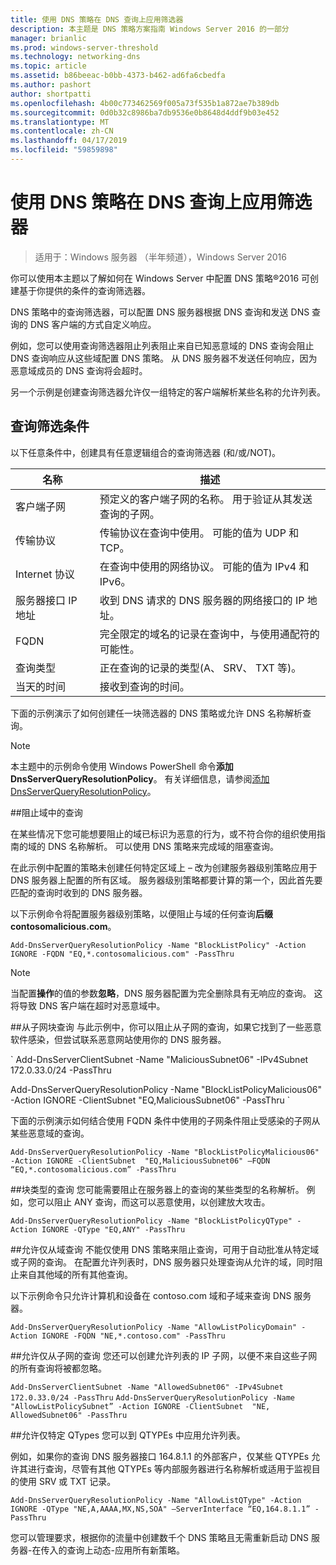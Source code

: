 ```yaml
---
title: 使用 DNS 策略在 DNS 查询上应用筛选器
description: 本主题是 DNS 策略方案指南 Windows Server 2016 的一部分
manager: brianlic
ms.prod: windows-server-threshold
ms.technology: networking-dns
ms.topic: article
ms.assetid: b86beeac-b0bb-4373-b462-ad6fa6cbedfa
ms.author: pashort
author: shortpatti
ms.openlocfilehash: 4b00c773462569f005a73f535b1a872ae7b389db
ms.sourcegitcommit: 0d0b32c8986ba7db9536e0b8648d4ddf9b03e452
ms.translationtype: MT
ms.contentlocale: zh-CN
ms.lasthandoff: 04/17/2019
ms.locfileid: "59859898"
---
```

# <a name="use-dns-policy-for-applying-filters-on-dns-queries"></a>使用 DNS 策略在 DNS 查询上应用筛选器

>适用于：Windows 服务器 （半年频道），Windows Server 2016

你可以使用本主题以了解如何在 Windows Server 中配置 DNS 策略&reg;2016 可创建基于你提供的条件的查询筛选器。 

DNS 策略中的查询筛选器，可以配置 DNS 服务器根据 DNS 查询和发送 DNS 查询的 DNS 客户端的方式自定义响应。

例如，您可以使用查询筛选器阻止列表阻止来自已知恶意域的 DNS 查询会阻止 DNS 查询响应从这些域配置 DNS 策略。 从 DNS 服务器不发送任何响应，因为恶意域成员的 DNS 查询将会超时。

另一个示例是创建查询筛选器允许仅一组特定的客户端解析某些名称的允许列表。

## <a name="bkmk_criteria"></a> 查询筛选条件
以下任意条件中，创建具有任意逻辑组合的查询筛选器 (和/或/NOT)。

|名称|描述|
|-----------------|---------------------|
|客户端子网|预定义的客户端子网的名称。 用于验证从其发送查询的子网。|
|传输协议|传输协议在查询中使用。 可能的值为 UDP 和 TCP。|
|Internet 协议|在查询中使用的网络协议。 可能的值为 IPv4 和 IPv6。|
|服务器接口 IP 地址|收到 DNS 请求的 DNS 服务器的网络接口的 IP 地址。|
|FQDN|完全限定的域名的记录在查询中，与使用通配符的可能性。|
|查询类型|正在查询的记录的类型\(A、 SRV、 TXT 等\)。|
|当天的时间|接收到查询的时间。|

下面的示例演示了如何创建任一块筛选器的 DNS 策略或允许 DNS 名称解析查询。

>[!NOTE]
>本主题中的示例命令使用 Windows PowerShell 命令**添加 DnsServerQueryResolutionPolicy**。 有关详细信息，请参阅[添加 DnsServerQueryResolutionPolicy](https://docs.microsoft.com/powershell/module/dnsserver/add-dnsserverqueryresolutionpolicy?view=win10-ps)。 

##<a name="bkmk_block1"></a>阻止域中的查询

在某些情况下您可能想要阻止的域已标识为恶意的行为，或不符合你的组织使用指南的域的 DNS 名称解析。 可以使用 DNS 策略来完成域的阻塞查询。

在此示例中配置的策略未创建任何特定区域上 – 改为创建服务器级别策略应用于 DNS 服务器上配置的所有区域。 服务器级别策略都要计算的第一个，因此首先要匹配的查询时收到的 DNS 服务器。

以下示例命令将配置服务器级别策略，以便阻止与域的任何查询**后缀 contosomalicious.com**。

`
Add-DnsServerQueryResolutionPolicy -Name "BlockListPolicy" -Action IGNORE -FQDN "EQ,*.contosomalicious.com" -PassThru 
`

>[!NOTE]
>当配置**操作**的值的参数**忽略**，DNS 服务器配置为完全删除具有无响应的查询。 这将导致 DNS 客户端在超时对恶意域中。

##<a name="bkmk_block2"></a>从子网块查询
与此示例中，你可以阻止从子网的查询，如果它找到了一些恶意软件感染，但尝试联系恶意网站使用你的 DNS 服务器。 

` Add-DnsServerClientSubnet -Name "MaliciousSubnet06" -IPv4Subnet 172.0.33.0/24 -PassThru

Add-DnsServerQueryResolutionPolicy -Name "BlockListPolicyMalicious06" -Action IGNORE -ClientSubnet  "EQ,MaliciousSubnet06" -PassThru `

下面的示例演示如何结合使用 FQDN 条件中使用的子网条件阻止受感染的子网从某些恶意域的查询。

`
Add-DnsServerQueryResolutionPolicy -Name "BlockListPolicyMalicious06" -Action IGNORE -ClientSubnet  "EQ,MaliciousSubnet06" –FQDN “EQ,*.contosomalicious.com” -PassThru
`

##<a name="bkmk_block3"></a>块类型的查询
您可能需要阻止在服务器上的查询的某些类型的名称解析。 例如，您可以阻止 ANY 查询，而这可以恶意使用，以创建放大攻击。

`
Add-DnsServerQueryResolutionPolicy -Name "BlockListPolicyQType" -Action IGNORE -QType "EQ,ANY" -PassThru
`

##<a name="bkmk_allow1"></a>允许仅从域查询
不能仅使用 DNS 策略来阻止查询，可用于自动批准从特定域或子网的查询。 在配置允许列表时，DNS 服务器只处理查询从允许的域，同时阻止来自其他域的所有其他查询。

以下示例命令只允许计算机和设备在 contoso.com 域和子域来查询 DNS 服务器。

`
Add-DnsServerQueryResolutionPolicy -Name "AllowListPolicyDomain" -Action IGNORE -FQDN "NE,*.contoso.com" -PassThru 
`

##<a name="bkmk_allow2"></a>允许仅从子网的查询
您还可以创建允许列表的 IP 子网，以便不来自这些子网的所有查询将被都忽略。

`
Add-DnsServerClientSubnet -Name "AllowedSubnet06" -IPv4Subnet 172.0.33.0/24 -PassThru
`
`
Add-DnsServerQueryResolutionPolicy -Name "AllowListPolicySubnet” -Action IGNORE -ClientSubnet  "NE, AllowedSubnet06" -PassThru
`

##<a name="bkmk_allow3"></a>允许仅特定 QTypes
您可以到 QTYPEs 中应用允许列表。 

例如，如果你的查询 DNS 服务器接口 164.8.1.1 的外部客户，仅某些 QTYPEs 允许其进行查询，尽管有其他 QTYPEs 等内部服务器进行名称解析或适用于监视目的使用 SRV 或 TXT 记录。

`
Add-DnsServerQueryResolutionPolicy -Name "AllowListQType" -Action IGNORE -QType "NE,A,AAAA,MX,NS,SOA" –ServerInterface “EQ,164.8.1.1” -PassThru
`

您可以管理要求，根据你的流量中创建数千个 DNS 策略且无需重新启动 DNS 服务器-在传入的查询上动态-应用所有新策略。 
